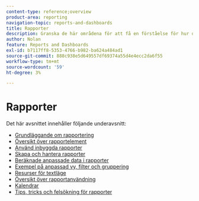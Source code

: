 ```yaml
---
content-type: reference;overview
product-area: reporting
navigation-topic: reports-and-dashboards
title: Rapporter
description: Granska de här områdena för att få en förståelse för hur du använder rapportering i Adobe Workfront.
author: Nolan
feature: Reports and Dashboards
exl-id: b7117ff8-5353-4766-b982-ba624a484ad1
source-git-commit: 888c938e5d649557df69374a55d4e4ecc2da6f55
workflow-type: tm+mt
source-wordcount: '59'
ht-degree: 3%

---
```


# Rapporter

Det här avsnittet innehåller följande underavsnitt:

* [Grundläggande om rapportering](../../reports-and-dashboards/reports/reporting/reporting-basics.md)
* [Översikt över rapportelement](../../reports-and-dashboards/reports/reporting-elements/reporting-elements-overview.md)
* [Använd inbyggda rapporter](../../reports-and-dashboards/reports/using-built-in-reports/use-built-in-reports.md)
* [Skapa och hantera rapporter](../../reports-and-dashboards/reports/creating-and-managing-reports/create-manage-reports.md)
* [Beräknade anpassade data i rapporter](../../reports-and-dashboards/reports/calc-cstm-data-reports/calculated-custom-data-reports.md)
* [Exempel på anpassad vy, filter och gruppering](../../reports-and-dashboards/reports/custom-view-filter-grouping-samples/custom-view-filter-grouping-samples.md)
* [Resurser för textläge](../../reports-and-dashboards/reports/text-mode/text-mode-resources.md)
* [Översikt över rapportanvändning](../../reports-and-dashboards/reports/report-usage/report-usage-overview.md)
* [Kalendrar](../../reports-and-dashboards/reports/calendars/calendars.md)
* [Tips, tricks och felsökning för rapporter](../../reports-and-dashboards/reports/tips-tricks-and-troubleshooting/tips-troubleshooting-reports.md)

<!--outdated: For in-depth training on reports, see  [Basic Report Creation Program for the new Workfront experience](https://one.workfront.com/s/basic-report-creation-program).-->
